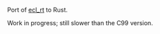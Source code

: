 Port of [ecl_rt](https://github.com/elindsey/ecl_rt) to Rust.

Work in progress; still slower than the C99 version.
